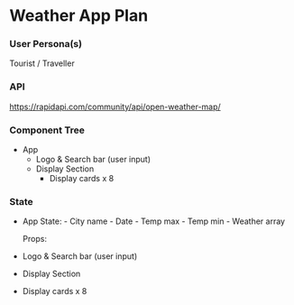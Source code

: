 # Weather App Plan

### User Persona(s)
Tourist / Traveller

### API
https://rapidapi.com/community/api/open-weather-map/


### Component Tree
- App
    - Logo & Search bar (user input)
    - Display Section
        - Display cards x 8

### State
- App
    State:
        - City name
        - Date
        - Temp max
        - Temp min
        - Weather array

    Props:


- Logo & Search bar (user input)


- Display Section


- Display cards x 8

